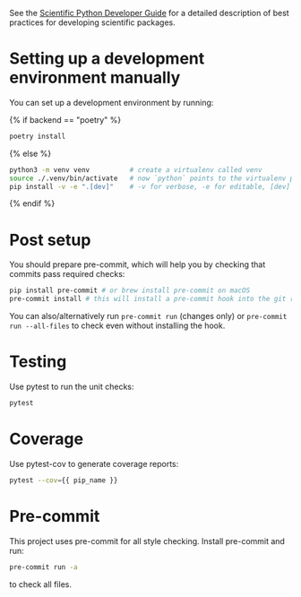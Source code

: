See the [Scientific Python Developer Guide][spc-dev-intro] for a detailed
description of best practices for developing scientific packages.

[spc-dev-intro]: https://scientific-python-cookie.readthedocs.io/guide/intro

# Setting up a development environment manually

You can set up a development environment by running:

{% if backend == "poetry" %}

```zsh
poetry install
```

{% else %}

```zsh
python3 -m venv venv          # create a virtualenv called venv
source ./.venv/bin/activate   # now `python` points to the virtualenv python
pip install -v -e ".[dev]"    # -v for verbose, -e for editable, [dev] for dev dependencies
```

{% endif %}

# Post setup

You should prepare pre-commit, which will help you by checking that commits pass
required checks:

```bash
pip install pre-commit # or brew install pre-commit on macOS
pre-commit install # this will install a pre-commit hook into the git repo
```

You can also/alternatively run `pre-commit run` (changes only) or
`pre-commit run --all-files` to check even without installing the hook.

# Testing

Use pytest to run the unit checks:

```bash
pytest
```

# Coverage

Use pytest-cov to generate coverage reports:

```bash
pytest --cov={{ pip_name }}
```

# Pre-commit

This project uses pre-commit for all style checking. Install pre-commit and run:

```bash
pre-commit run -a
```

to check all files.
